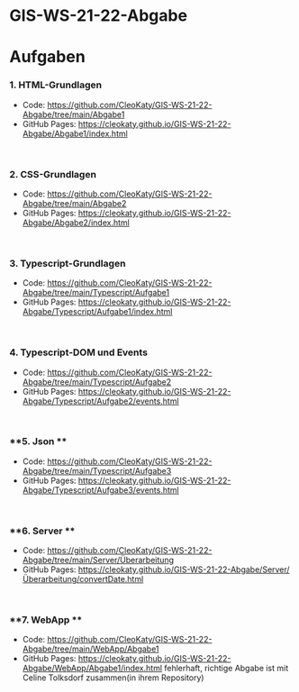 # GIS-WS-21-22-Abgabe
# Aufgaben

### **1. HTML-Grundlagen**

 * Code: https://github.com/CleoKaty/GIS-WS-21-22-Abgabe/tree/main/Abgabe1
 * GitHub Pages: https://cleokaty.github.io/GIS-WS-21-22-Abgabe/Abgabe1/index.html

 
</br> 

### **2. CSS-Grundlagen**

 * Code: https://github.com/CleoKaty/GIS-WS-21-22-Abgabe/tree/main/Abgabe2
 * GitHub Pages: https://cleokaty.github.io/GIS-WS-21-22-Abgabe/Abgabe2/index.html

</br>

### **3. Typescript-Grundlagen**

 * Code: https://github.com/CleoKaty/GIS-WS-21-22-Abgabe/tree/main/Typescript/Aufgabe1
 * GitHub Pages: https://cleokaty.github.io/GIS-WS-21-22-Abgabe/Typescript/Aufgabe1/index.html

</br>

### **4. Typescript-DOM und Events**

 * Code: https://github.com/CleoKaty/GIS-WS-21-22-Abgabe/tree/main/Typescript/Aufgabe2
 * GitHub Pages: https://cleokaty.github.io/GIS-WS-21-22-Abgabe/Typescript/Aufgabe2/events.html

</br>

### **5. Json **

 * Code: https://github.com/CleoKaty/GIS-WS-21-22-Abgabe/tree/main/Typescript/Aufgabe3
 * GitHub Pages: https://cleokaty.github.io/GIS-WS-21-22-Abgabe/Typescript/Aufgabe3/events.html

</br>

### **6. Server **

 * Code: https://github.com/CleoKaty/GIS-WS-21-22-Abgabe/tree/main/Server/Überarbeitung
 * GitHub Pages: https://cleokaty.github.io/GIS-WS-21-22-Abgabe/Server/Überarbeitung/convertDate.html

</br>

### **7. WebApp **

 * Code: https://github.com/CleoKaty/GIS-WS-21-22-Abgabe/tree/main/WebApp/Abgabe1
 * GitHub Pages: https://cleokaty.github.io/GIS-WS-21-22-Abgabe/WebApp/Abgabe1/index.html
    fehlerhaft, richtige Abgabe ist mit Celine Tolksdorf zusammen(in ihrem Repository)


